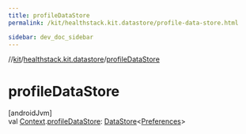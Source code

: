 ```yaml
---
title: profileDataStore
permalink: /kit/healthstack.kit.datastore/profile-data-store.html

sidebar: dev_doc_sidebar
---
```

//[kit](../../kit.html)/[healthstack.kit.datastore](index.html)/[profileDataStore](profile-data-store.html)



# profileDataStore



[androidJvm]\
val [Context](https://developer.android.com/reference/kotlin/android/content/Context.html).[profileDataStore](profile-data-store.html): [DataStore](https://developer.android.com/reference/kotlin/androidx/datastore/core/DataStore.html)&lt;[Preferences](https://developer.android.com/reference/kotlin/androidx/datastore/preferences/core/Preferences.html)&gt;





